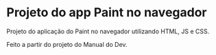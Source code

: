 # Projeto do app Paint no navegador
 Projeto do aplicação do Paint no navegador utilizando HTML, JS e CSS.

 Feito a partir do projeto do Manual do Dev.
